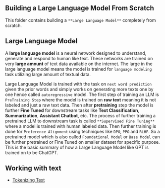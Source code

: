 ## Building a Large Language Model From Scratch
This folder contains building a `**Large Language Model**` completely from scratch.

## Large Language Model
A **large language model** is a neural network designed to understand, generate and respond to human like text. These networks are trained on very **large amount** of text data available on the internet. The large in the large language model means the model is trained for `language modeling` task utilizing large amount of textual data.

Large Language Model is trained with the task on `next word prediction` given the prior words and simply works on generating more texts one by one hence called `autoregressive` model. The first step of training an LLM is `PreTraining Step` where the model is trained on **raw text** meaning it is not labeled and just a raw text data. Then after **pretraining** step the model is further **Fine Tuned** for downstream tasks like **Text Classification**, **Summarization**, **Assistant Chatbot**, etc. The process of further training a pretrained LLM to downstream task is called `**Supervised Fine Tuning**` where a model is trained with human labeled data. Then further training is done for `Preference Alignment` using techniques like `DPO`, `PPO` and `RLHF`. So a pretrained model which is also called `Foundational Model` or `Base Model` can be further pretrained or Fine Tuned on smaller dataset for specific purpose. This is the basic summary of how a Large Language Model like GPT is trained on to be ChatGPT.

## Working with text

- [Tokenizing Text](./1.%20working%20with%20text/tokenization.ipynb)